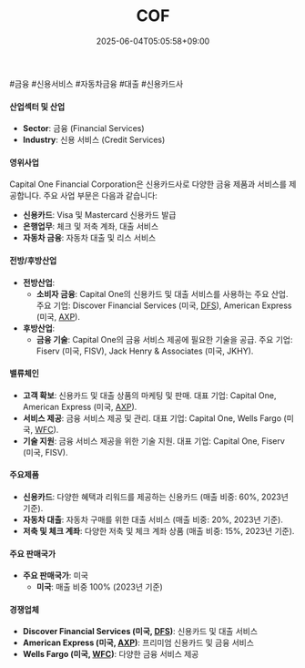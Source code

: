 ﻿---
title: "COF"
date: 2025-06-04T05:05:58+09:00
lastmod: 2025-06-04T05:05:58+09:00
type: docs
sidebar:
  open: true
weight: 212
---
<div style="display:none">
  <meta property="article:published_time" content="2025-06-03T20:05:58Z" />
  <meta property="article:modified_time" content="2025-06-03T20:05:58Z" />
</div>
#금융 #신용서비스 #자동차금융 #대출 #신용카드사

#### 산업섹터 및 산업

- **Sector**: 금융 (Financial Services)
- **Industry**: 신용 서비스 (Credit Services)

#### 영위사업

Capital One Financial Corporation은 신용카드사로 다양한 금융 제품과 서비스를 제공합니다. 주요 사업 부문은 다음과 같습니다:

- **신용카드**: Visa 및 Mastercard 신용카드 발급
- **은행업무**: 체크 및 저축 계좌, 대출 서비스
- **자동차 금융**: 자동차 대출 및 리스 서비스

#### 전방/후방산업

- **전방산업**:
    - **소비자 금융**: Capital One의 신용카드 및 대출 서비스를 사용하는 주요 산업. 주요 기업: Discover Financial Services (미국, [DFS](/company-analysis/dfs/)), American Express (미국, [AXP](/company-analysis/axp/)).
- **후방산업**:
    - **금융 기술**: Capital One의 금융 서비스 제공에 필요한 기술을 공급. 주요 기업: Fiserv (미국, FISV), Jack Henry & Associates (미국, JKHY).

#### 밸류체인

- **고객 확보**: 신용카드 및 대출 상품의 마케팅 및 판매. 대표 기업: Capital One, American Express (미국, [AXP](/company-analysis/axp/)).
- **서비스 제공**: 금융 서비스 제공 및 관리. 대표 기업: Capital One, Wells Fargo (미국, [WFC](/company-analysis/wfc/)).
- **기술 지원**: 금융 서비스 제공을 위한 기술 지원. 대표 기업: Capital One, Fiserv (미국, FISV).

#### 주요제품

- **신용카드**: 다양한 혜택과 리워드를 제공하는 신용카드 (매출 비중: 60%, 2023년 기준).
- **자동차 대출**: 자동차 구매를 위한 대출 서비스 (매출 비중: 20%, 2023년 기준).
- **저축 및 체크 계좌**: 다양한 저축 및 체크 계좌 상품 (매출 비중: 15%, 2023년 기준).

#### 주요 판매국가

- **주요 판매국가**: 미국
    - **미국**: 매출 비중 100% (2023년 기준)

#### 경쟁업체

- **Discover Financial Services (미국, [DFS](/company-analysis/dfs/))**: 신용카드 및 대출 서비스
- **American Express (미국, [AXP](/company-analysis/axp/))**: 프리미엄 신용카드 및 금융 서비스
- **Wells Fargo (미국, [WFC](/company-analysis/wfc/))**: 다양한 금융 서비스 제공
